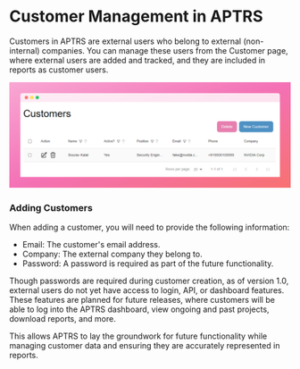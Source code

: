 # Customer Management in APTRS


Customers in APTRS are external users who belong to external (non-internal) companies. You can manage these users from the Customer page, where external users are added and tracked, and they are included in reports as customer users.


![Comapany Page](https://raw.githubusercontent.com/APTRS/APTRS-Changelog/refs/heads/main/images/customer.png)


### Adding Customers
When adding a customer, you will need to provide the following information:

- Email: The customer's email address.
- Company: The external company they belong to.
- Password: A password is required as part of the future functionality.


Though passwords are required during customer creation, as of version 1.0, external users do not yet have access to login, API, or dashboard features. These features are planned for future releases, where customers will be able to log into the APTRS dashboard, view ongoing and past projects, download reports, and more.

This allows APTRS to lay the groundwork for future functionality while managing customer data and ensuring they are accurately represented in reports.